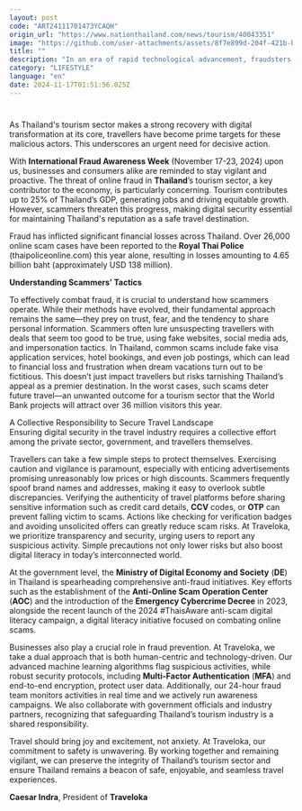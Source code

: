 ```yaml
---
layout: post
code: "ART24111701473YCAQH"
origin_url: "https://www.nationthailand.com/news/tourism/40043351"
image: "https://github.com/user-attachments/assets/8f7e899d-204f-421b-bfd0-5ce1282098eb"
title: ""
description: "In an era of rapid technological advancement, fraudsters are deploying increasingly sophisticated schemes, leaving no industry untouched."
category: "LIFESTYLE"
language: "en"
date: 2024-11-17T01:51:56.025Z
---
```


# 









As Thailand's tourism sector makes a strong recovery with digital transformation at its core, travellers have become prime targets for these malicious actors. This underscores an urgent need for decisive action.

With **International Fraud Awareness Week** (November 17-23, 2024) upon us, businesses and consumers alike are reminded to stay vigilant and proactive. The threat of online fraud in **Thailand**’s tourism sector, a key contributor to the economy, is particularly concerning. Tourism contributes up to 25% of Thailand’s GDP, generating jobs and driving equitable growth. However, scammers threaten this progress, making digital security essential for maintaining Thailand's reputation as a safe travel destination.

Fraud has inflicted significant financial losses across Thailand. Over 26,000 online scam cases have been reported to the **Royal Thai Police** (thaipoliceonline.com) this year alone, resulting in losses amounting to 4.65 billion baht (approximately USD 138 million).

**Understanding Scammers’ Tactics**

To effectively combat fraud, it is crucial to understand how scammers operate. While their methods have evolved, their fundamental approach remains the same—they prey on trust, fear, and the tendency to share personal information. Scammers often lure unsuspecting travellers with deals that seem too good to be true, using fake websites, social media ads, and impersonation tactics. In Thailand, common scams include fake visa application services, hotel bookings, and even job postings, which can lead to financial loss and frustration when dream vacations turn out to be fictitious. This doesn’t just impact travellers but risks tarnishing Thailand’s appeal as a premier destination. In the worst cases, such scams deter future travel—an unwanted outcome for a tourism sector that the World Bank projects will attract over 36 million visitors this year.

A Collective Responsibility to Secure Travel Landscape  
Ensuring digital security in the travel industry requires a collective effort among the private sector, government, and travellers themselves.

Travellers can take a few simple steps to protect themselves. Exercising caution and vigilance is paramount, especially with enticing advertisements promising unreasonably low prices or high discounts. Scammers frequently spoof brand names and addresses, making it easy to overlook subtle discrepancies. Verifying the authenticity of travel platforms before sharing sensitive information such as credit card details, **CCV** codes, or **OTP** can prevent falling victim to scams. Actions like checking for verification badges and avoiding unsolicited offers can greatly reduce scam risks. At Traveloka, we prioritize transparency and security, urging users to report any suspicious activity. Simple precautions not only lower risks but also boost digital literacy in today’s interconnected world.

At the government level, the **Ministry of Digital Economy and Society** (**DE**) in Thailand is spearheading comprehensive anti-fraud initiatives. Key efforts such as the establishment of the **Anti-Online Scam Operation Center** (**AOC**) and the introduction of the **Emergency Cybercrime Decree** in 2023, alongside the recent launch of the 2024 #ThaisAware anti-scam digital literacy campaign, a digital literacy initiative focused on combating online scams.

Businesses also play a crucial role in fraud prevention. At Traveloka, we take a dual approach that is both human-centric and technology-driven. Our advanced machine learning algorithms flag suspicious activities, while robust security protocols, including **Multi-Factor Authentication** (**MFA**) and end-to-end encryption, protect user data. Additionally, our 24-hour fraud team monitors activities in real time and we actively run awareness campaigns. We also collaborate with government officials and industry partners, recognizing that safeguarding Thailand’s tourism industry is a shared responsibility.

Travel should bring joy and excitement, not anxiety. At Traveloka, our commitment to safety is unwavering. By working together and remaining vigilant, we can preserve the integrity of Thailand’s tourism sector and ensure Thailand remains a beacon of safe, enjoyable, and seamless travel experiences.

**Caesar Indra**, President of **Traveloka**